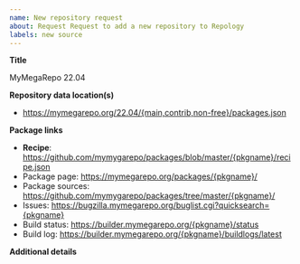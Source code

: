 ```yaml
---
name: New repository request
about: Request Request to add a new repository to Repology
labels: new source
---
```


<!--
Before submitting the request, please check:

- Requirements for new repositories

    https://repology.org/docs/requirements

- List of already submitted, but rejected repositories

    https://repology.org/docs/not_supported

You may also check existing repository configs to get an idea of
what data is used (or decide submit a pull request instead):

    https://github.com/repology/repology-updater/tree/master/repos.d

Please replace example data with data for your repository below:
-->

**Title**
<!--
Desired human readable title to be shown on the website. Shorter forms preferred.
-->

MyMegaRepo 22.04

**Repository data location(s)**
<!--
Link(s) to machine readable package data (may express multiple links in free form).
-->

- https://mymegarepo.org/22.04/{main,contrib,non-free}/packages.json

**Package links**
<!--
Examples or free form templates of links for individual packages. Link to package recipe is mandatory.
Other useful link types include package page, package related issues, build status or logs.
-->

- **Recipe**: https://github.com/mymygarepo/packages/blob/master/{pkgname}/recipe.json
- Package page: https://mymegarepo.org/packages/{pkgname}/
- Package sources: https://github.com/mymygarepo/packages/tree/master/{pkgname}/
- Issues: https://bugzilla.mymegarepo.org/buglist.cgi?quicksearch={pkgname}
- Build status: https://builder.mymegarepo.org/{pkgname}/status
- Build log: https://builder.mymegarepo.org/{pkgname}/buildlogs/latest

**Additional details**
<!--
- More links, such as distibution/repository homepage or GitHub organization
- Brand color, if any
- EoL date, if applicable
- Contact in case of fetch failures or data problems
- Details on custom data format, if it makes sense
- Any other details
-->

<!--
Template for more entries:

**Title**

**Repository data location(s)**
-->

